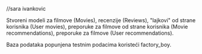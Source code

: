 //sara ivankovic

Stvoreni modeli za 
filmove (Movies), 
recenzije (Reviews), 
"lajkovi" od strane korisnika (User movies),
preporuke za filmove od strane korisnika (Movie recommendations),
preporuke za filmove (User recommendations).

Baza podataka popunjena testnim podacima koristeći factory_boy.
